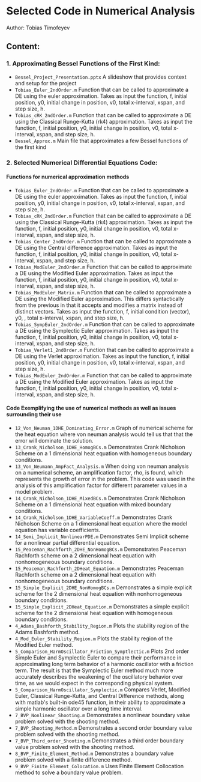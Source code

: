 # Selected Code in Numerical Analysis
Author: Tobias Timofeyev

## Content:
### 1. Approximating Bessel Functions of the First Kind:
  - `Bessel_Project_Presentation.pptx` A slideshow that provides context and setup for the project
  -  `Tobias_Euler_2ndOrder.m` Function that can be called to approximate a DE using the euler approximation. 
      Takes as input the function, f, initial position, y0, initial change in position, v0, total x-interval, xspan, and step size, h.
  -  `Tobias_cRK_2ndOrder.m` Function that can be called to approximate a DE using the Classical Runge-Kutta (rk4) approximation. 
      Takes as input the function, f, initial position, y0, initial change in position, v0, total x-interval, xspan, and step size, h.
  - `Bessel_Approx.m` Main file that approximates a few Bessel functions of the first kind
 
### 2. Selected Numerical Differential Equations Code:
   #### Functions for numerical approximation methods
  -  `Tobias_Euler_2ndOrder.m` Function that can be called to approximate a DE using the euler approximation. 
      Takes as input the function, f, initial position, y0, initial change in position, v0, total x-interval, xspan, and step size, h.
  -  `Tobias_cRK_2ndOrder.m` Function that can be called to approximate a DE using the Classical Runge-Kutta (rk4) approximation. 
      Takes as input the function, f, initial position, y0, initial change in position, v0, total x-interval, xspan, and step size, h.
  -  `Tobias_Center_2ndOrder.m` Function that can be called to approximate a DE using the Central difference approximation. 
      Takes as input the function, f, initial position, y0, initial change in position, v0, total x-interval, xspan, and step size, h.
  -  `Tobias_ModEuler_2ndOrder.m` Function that can be called to approximate a DE using the Modified Euler approximation. 
      Takes as input the function, f, initial position, y0, initial change in position, v0, total x-interval, xspan, and step size, h.
  -  `Tobias_ModEuler_Matrix.m` Function that can be called to approximate a DE using the Modified Euler approximation. 
      This differs syntactically from the previous in that it accepts and modifies a matrix instead of distinct vectors. 
      Takes as input the function, f, initial condition (vector), y0, , total x-interval, xspan, and step size, h.
  -  `Tobias_SympEuler_2ndOrder.m` Function that can be called to approximate a DE using the Symplectic Euler approximation. 
      Takes as input the function, f, initial position, y0, initial change in position, v0, total x-interval, xspan, and step size, h.
  -  `Tobias_Verlet1_2ndOrder.m` Function that can be called to approximate a DE using the Verlet approximation. 
      Takes as input the function, f, initial position, y0, initial change in position, v0, total x-interval, xspan, and step size, h.
  -  `Tobias_ModEuler_2ndOrder.m` Function that can be called to approximate a DE using the Modified Euler approximation. 
      Takes as input the function, f, initial position, y0, initial change in position, v0, total x-interval, xspan, and step size, h.
      
  #### Code Exemplifying the use of numerical methods as well as issues surrounding their use
  -   `12_Von_Neuman_1DHE_Dominating_Error.m` Graph of numerical scheme for the heat equation where von neuman analysis would tell us that that the error will dominate the solution.
  -   `13_Crank_Nicholson_1DHE_HomogBCs.m` Demonstrates Crank Nicholson Scheme on a 1 dimensional heat equation with homogeneous boundary conditions.
  -   `13_Von_Neumann_AmpFact_Analysis.m` When doing von neuman analysis on a numerical scheme, an amplification factor, rho, is found, which represents the growth of error in the problem. 
       This code was used in the analysis of this amplification factor  for different parameter values in a model problem.
  -   `14_Crank_Nicholson_1DHE_MixedBCs.m` Demonstrates Crank Nicholson Scheme on a 1 dimensional heat equation with mixed boundary conditions.
  -   `14_Crank_Nicholson_1DHE_VariableCoeff.m` Demonstrates Crank Nicholson Scheme on a 1 dimensional heat equation where the model equation has variable coefficients.
  -   `14_Semi_Implicit_NonlinearPDE.m` Demonstrates Semi Implicit scheme for a nonlinear partial differential equation.
  -   `15_Peaceman_Rachforth_2DHE_NonHomogBCs.m` Demonstrates Peaceman Rachforth scheme on a 2 dimensional heat equation with nonhomogeneous boundary conditions.
  -   `15_Peaceman_Rachforth_2DHeat_Equation.m` Demonstrates Peaceman Rachforth scheme on a 2 dimensional heat equation with nonhomogeneous boundary conditions.
  -   `15_Simple_Explicit_2DHE_NonHomogBCs.m` Demonstrates a simple explicit scheme for the 2 dimensional heat equation with nonhomogeneous boundary conditions.
  -   `15_Simple_Explicit_2DHeat_Equation.m` Demonstrates a simple explicit scheme for the 2 dimensional heat equation with homogeneous boundary conditions.
  -   `4_Adams_Bashforth_Stability_Region.m` Plots the stability region of the Adams Bashforth method.
  -   `4_Mod_Euler_Stability_Region.m`  Plots the stability region of the Modified Euler method.
  -   `5_Comparison_HarmOscillator_Friction_Symptlectic.m` Plots 2nd order Simple Euler and Symplectic Euler to compare their performance in approximating long term behavior of a harmonic oscillator with a friction term. 
      The result is that the Symplectic Euler method much more accurately describes the weakening of the oscillatory behavior over time, as we would expect in the corresponding physical system.
  -   `5_Comparison_HarmOscillator_Symplectic.m` Compares Verlet, Modified Euler, Classical Runge-Kutta, and Central Difference methods, along with matlab's built-in ode45 function, in their ability to approximate a simple harmonic oscillator over a long time interval.
  -   `7_BVP_Nonlinear_Shooting.m` Demonstrates a nonlinear boundary value problem solved with the shooting method.
  -   `7_BVP_Shooting_Method.m` Demonstrates a second order boundary value problem solved with the shooting method.
  -   `7_BVP_Third_order_Shooting.m` Demonstrates a third order boundary value problem solved with the shooting method.
  -   `8_BVP_Finite_Element_Method.m` Demonstrates a boundary value problem solved with a finite difference method.
  -   `9_BVP_Finite_Element_Colocation.m` Uses Finite Element Collocation method to solve a boundary value problem.



